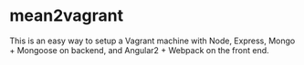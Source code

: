 # mean2vagrant

This is an easy way to setup a Vagrant machine with Node, Express, Mongo + Mongoose on backend, and Angular2 + Webpack on the front end.